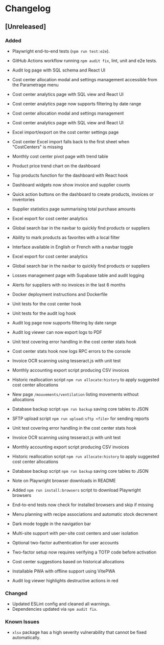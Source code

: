 # Changelog

## [Unreleased]
### Added
- Playwright end-to-end tests (`npm run test:e2e`).
- GitHub Actions workflow running `npm audit fix`, lint, unit and e2e tests.
- Audit log page with SQL schema and React UI

- Cost center allocation modal and settings management accessible from the Parametrage menu
- Cost center analytics page with SQL view and React UI
- Cost center analytics page now supports filtering by date range

- Cost center allocation modal and settings management
- Cost center analytics page with SQL view and React UI

- Excel import/export on the cost center settings page
- Cost center Excel import falls back to the first sheet when "CostCenters" is missing
- Monthly cost center pivot page with trend table
- Product price trend chart on the dashboard
- Top products function for the dashboard with React hook

- Dashboard widgets now show invoice and supplier counts
- Quick action buttons on the dashboard to create products, invoices or inventories
- Supplier statistics page summarising total purchase amounts
- Excel export for cost center analytics
- Global search bar in the navbar to quickly find products or suppliers
- Ability to mark products as favorites with a local filter
- Interface available in English or French with a navbar toggle

- Excel export for cost center analytics
- Global search bar in the navbar to quickly find products or suppliers

- Losses management page with Supabase table and audit logging
- Alerts for suppliers with no invoices in the last 6 months
- Docker deployment instructions and Dockerfile
- Unit tests for the cost center hook
- Unit tests for the audit log hook
- Audit log page now supports filtering by date range

- Audit log viewer can now export logs to PDF
- Unit test covering error handling in the cost center stats hook
- Cost center stats hook now logs RPC errors to the console
- Invoice OCR scanning using tesseract.js with unit test
- Monthly accounting export script producing CSV invoices
- Historic reallocation script `npm run allocate:history` to apply suggested cost center allocations
- New page `/mouvements/ventilation` listing movements without allocations
- Database backup script `npm run backup` saving core tables to JSON
- SFTP upload script `npm run upload:sftp <file>` for sending reports

- Unit test covering error handling in the cost center stats hook
- Invoice OCR scanning using tesseract.js with unit test
- Monthly accounting export script producing CSV invoices
- Historic reallocation script `npm run allocate:history` to apply suggested cost center allocations
- Database backup script `npm run backup` saving core tables to JSON

- Note on Playwright browser downloads in README
- Added `npm run install:browsers` script to download Playwright browsers
- End-to-end tests now check for installed browsers and skip if missing
- Menu planning with recipe associations and automatic stock decrement
- Dark mode toggle in the navigation bar
- Multi-site support with per-site cost centers and user isolation
- Optional two-factor authentication for user accounts
- Two-factor setup now requires verifying a TOTP code before activation
- Cost center suggestions based on historical allocations
- Installable PWA with offline support using VitePWA

- Audit log viewer highlights destructive actions in red



### Changed
- Updated ESLint config and cleaned all warnings.
- Dependencies updated via `npm audit fix`.

### Known Issues
- `xlsx` package has a high severity vulnerability that cannot be fixed automatically.
